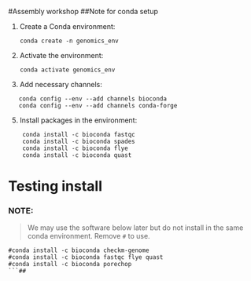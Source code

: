 #Assembly workshop
##Note for conda setup

1. Create a Conda environment:
   ```
   conda create -n genomics_env
	```
	
2. Activate the environment:
   ```
   conda activate genomics_env
   ```
   
3. Add necessary channels:
```
   conda config --env --add channels bioconda
   conda config --env --add channels conda-forge
```

5. Install packages in the environment:
```
	conda install -c bioconda fastqc
  	conda install -c bioconda spades
	conda install -c bioconda flye
	conda install -c bioconda quast
```

# Testing install



### NOTE:
>We may use the software below later but do not install in the same conda environment. Remove `#` to use. 
```
#conda install -c bioconda checkm-genome
#conda install -c bioconda fastqc flye quast
#conda install -c bioconda porechop
```## 

